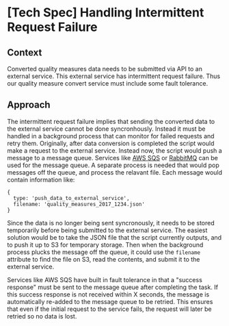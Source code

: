 # [Tech Spec] Handling Intermittent Request Failure

## Context

Converted quality measures data needs to be submitted via API to an external service. This external service has intermittent request failure. Thus our quality measure convert service must include some fault tolerance.

## Approach

The intermittent request failure implies that sending the converted data to the external service cannot be done syncronhously. Instead it must be handled in a background process that can monitor for failed requests and retry them. Originally, after data conversion is completed the script would make a request to the external service. Instead now, the script would push a message to a message queue. Services like [AWS SQS](https://aws.amazon.com/sqs/) or [RabbitMQ](https://www.rabbitmq.com/) can be used for the message queue. A separate process is needed that would pop messages off the queue, and process the relavant file. Each message would contain information like:

    {
      type: 'push_data_to_external_service',
      filename: 'quality_measures_2017_1234.json'
    }

Since the data is no longer being sent syncronously, it needs to be stored temporarily before being submitted to the external service. The easiest solution would be to take the JSON file that the script currently outputs, and to push it up to S3 for temporary storage. Then when the background process plucks the message off the queue, it could use the `filename` attribute to find the file on S3, read the contents, and submit it to the external service.

Services like AWS SQS have built in fault tolerance in that a "success response" must be sent to the message queue after completing the task. If this success response is not received within X seconds, the message is automatically re-added to the message queue to be retried. This ensures that even if the initial request to the service fails, the request will later be retried so no data is lost.
